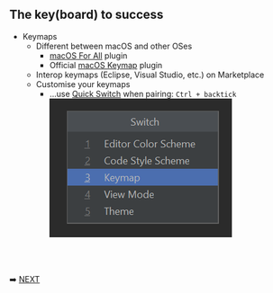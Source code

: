 ## The key(board) to success

* Keymaps
  * Different between macOS and other OSes
    * [macOS For All](https://plugins.jetbrains.com/plugin/13968-macos-for-all) plugin
    * Official [macOS Keymap](https://plugins.jetbrains.com/plugin/13258-macos-keymap) plugin
  * Interop keymaps (Eclipse, Visual Studio, etc.) on Marketplace
  * Customise your keymaps
    * ...use [Quick Switch]() when pairing: `Ctrl + backtick`
      ![Switch popup](quick-switch.png)

<br/>
<br/>

➡️ [NEXT](006.md)
